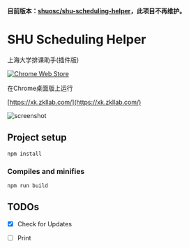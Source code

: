 **目前版本：[shuosc/shu-scheduling-helper](https://github.com/shuosc/shu-scheduling-helper)，此项目不再维护。**

# SHU Scheduling Helper

上海大学排课助手(插件版)

[![Chrome Web Store](https://img.shields.io/chrome-web-store/v/kmgdfejkkpmeimbkglbjmgbfiggimfhp.svg)](https://chrome.google.com/webstore/detail/kmgdfejkkpmeimbkglbjmgbfiggimfhp)

在Chrome桌面版上运行

[https://xk.zkllab.com/](https://xk.zkllab.com/)

![screenshot](https://xk.zkllab.com/screenshot-github-0.png)

## Project setup

```
npm install
```

### Compiles and minifies

```
npm run build
```

## TODOs

- [x] Check for Updates

- [ ] Print

